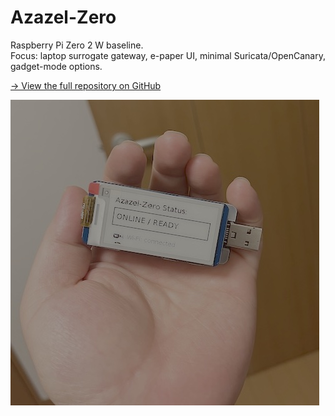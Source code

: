 # Azazel-Zero

Raspberry Pi Zero 2 W baseline.  
Focus: laptop surrogate gateway, e-paper UI, minimal Suricata/OpenCanary, gadget-mode options.

[→ View the full repository on GitHub](https://github.com/01rabbit/Azazel-Zero)

![Azazel-Pi Prototype](../assets/images/azazel-zero-prototype.jpg)
